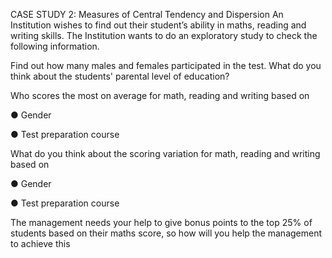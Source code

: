 CASE STUDY 2: Measures of Central Tendency and Dispersion
An Institution wishes to find out their student’s ability in maths, reading and writing skills. The Institution wants to do an exploratory study to check the following information.

Find out how many males and females participated in the test.
What do you think about the students' parental level of education?

Who scores the most on average for math, reading and writing based on

● Gender

● Test preparation course

What do you think about the scoring variation for math, reading and writing based on

● Gender

● Test preparation course

The management needs your help to give bonus points to the top 25% of students based on their maths score, so how will you help the management to achieve this
